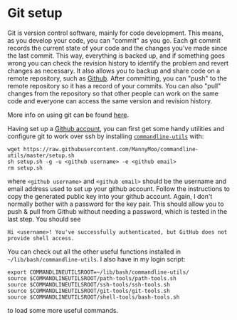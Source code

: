 # Git setup

Git is version control software, mainly for code development. This means, as you develop your code, you can "commit" as you go. Each git commit records the current state of your code and the changes you've made since the last commit. This way, everything is backed up, and if something goes wrong you can check the revision history to identify the problem and revert changes as necessary. It also allows you to backup and share code on a remote repository, such as [Github](https://github.com/). After committing, you can "push" to the remote repository so it has a record of your commits. You can also "pull" changes from the repository so that other people can work on the same code and everyone can access the same version and revision history.

More info on using git can be found [here](https://product.hubspot.com/blog/git-and-github-tutorial-for-beginners).

Having set up a [Github account](https://github.com/), you can first get some handy utilities and configure git to work over ssh by installing [`commandline-utils`](https://github.com/MannyMoo/commandline-utils) with:

```
wget https://raw.githubusercontent.com/MannyMoo/commandline-utils/master/setup.sh
sh setup.sh -g -u <github username> -e <github email>
rm setup.sh
```

where `<github username>` and `<github email>` should be the username and email address used to set up your github account. Follow the instructions to copy the generated public key into your github account. Again, I don't normally bother with a password for the key pair. This should allow you to push & pull from Github without needing a password, which is tested in the last step. You should see

```
Hi <username>! You've successfully authenticated, but GitHub does not provide shell access.
```

You can check out all the other useful functions installed in `~/lib/bash/commandline-utils`. I also have in my login script:

```
export COMMANDLINEUTILSROOT=~/lib/bash/commandline-utils/
source $COMMANDLINEUTILSROOT/path-tools/path-tools.sh
source $COMMANDLINEUTILSROOT/ssh-tools/ssh-tools.sh
source $COMMANDLINEUTILSROOT/git-tools/git-tools.sh
source $COMMANDLINEUTILSROOT/shell-tools/bash-tools.sh
```

to load some more useful commands.